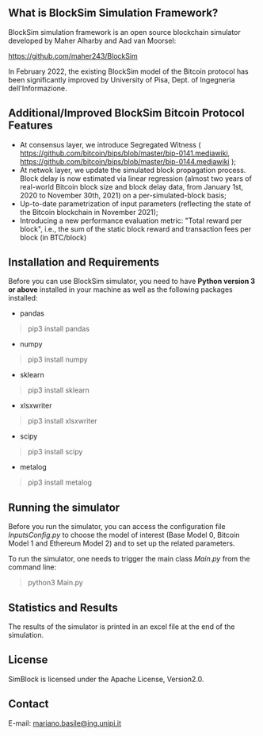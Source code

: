 ## What is BlockSim Simulation Framework?

BlockSim simulation framework is an open source blockchain simulator developed by Maher Alharby and Aad van Moorsel:

https://github.com/maher243/BlockSim

In February 2022, the existing BlockSim model of the Bitcoin protocol has been significantly improved by University of Pisa, Dept. of Ingegneria dell'Informazione.

## Additional/Improved BlockSim Bitcoin Protocol Features
- At consensus layer, we introduce Segregated Witness ( https://github.com/bitcoin/bips/blob/master/bip-0141.mediawiki, https://github.com/bitcoin/bips/blob/master/bip-0144.mediawiki );
- At netwok layer, we update the simulated block propagation process. Block delay is now estimated via linear regression (almost two years of real-world Bitcoin block size and block delay data, from January 1st, 2020 to November 30th, 2021) on a per-simulated-block basis;
- Up-to-date parametrization of input parameters (reflecting the state of the Bitcoin blockchain in November 2021);
- Introducing a new performance evaluation metric: "Total reward per block", i.e., the sum of the static block reward and transaction fees per block (in BTC/block)

## Installation and Requirements

Before you can use BlockSim simulator, you need to have **Python version 3 or above** installed in your machine as well as the following packages installed:

- pandas
>pip3 install pandas
- numpy 
>pip3 install numpy
- sklearn 
>pip3 install sklearn
- xlsxwriter
>pip3 install xlsxwriter
- scipy
>pip3 install scipy
- metalog
>pip3 install metalog

## Running the simulator

Before you run the simulator, you can access the configuration file *InputsConfig.py* to choose the model of interest (Base Model 0, Bitcoin Model 1 and Ethereum Model 2) and to set up the related parameters.

To run the simulator, one needs to trigger the main class *Main.py* from the command line:
> python3 Main.py

## Statistics and Results

The results of the simulator is printed in an excel file at the end of the simulation.

## License

SimBlock is licensed under the Apache License, Version2.0.

## Contact

E-mail: mariano.basile@ing.unipi.it
